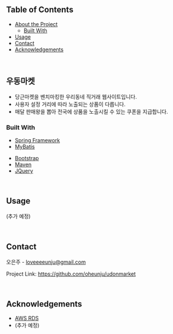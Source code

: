 ## Table of Contents

* [About the Project](#udon)
  * [Built With](#built-with)
* [Usage](#usage)
* [Contact](#contact)
* [Acknowledgements](#acknowledgements)

<br/>

## 우동마켓<a id="udon" name="udon" />

* 당근마켓을 벤치마킹한 우리동네 직거래 웹사이트입니다.
* 사용자 설정 거리에 따라 노출되는 상품이 다릅니다.
* 매달 판매왕을 뽑아 전국에 상품을 노출시킬 수 있는 쿠폰을 지급합니다.

### Built With

- [Spring Framework](https://spring.io/projects/spring-framework)
- [MyBatis](https://mybatis.org/mybatis-3/)

* [Bootstrap](https://getbootstrap.com)
* [Maven](https://maven.apache.org/)
* [JQuery](https://jquery.com)

<br/>

## Usage

(추가 예정)

<br/>

## Contact

오은주 - loveeeeunju@gmail.com

Project Link: https://github.com/oheunju/udonmarket

<br/>

## Acknowledgements

- [AWS RDS](https://aws.amazon.com/ko/rds/)
- (추가 예정)

